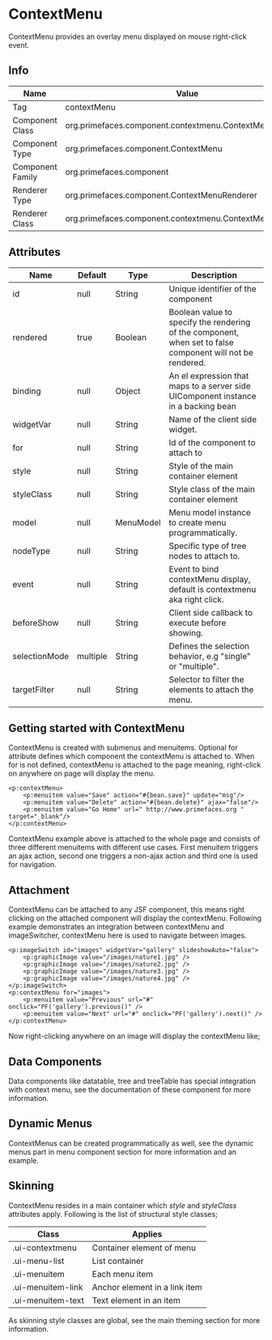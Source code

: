 # ContextMenu

ContextMenu provides an overlay menu displayed on mouse right-click event.

## Info

| Name | Value |
| --- | --- |
| Tag | contextMenu
| Component Class | org.primefaces.component.contextmenu.ContextMenu
| Component Type | org.primefaces.component.ContextMenu
| Component Family | org.primefaces.component |
| Renderer Type | org.primefaces.component.ContextMenuRenderer
| Renderer Class | org.primefaces.component.contextmenu.ContextMenuRenderer

## Attributes

| Name | Default | Type | Description | 
| --- | --- | --- | --- |
| id | null | String | Unique identifier of the component
| rendered | true | Boolean | Boolean value to specify the rendering of the component, when set to false component will not be rendered.
| binding | null | Object | An el expression that maps to a server side UIComponent instance in a backing bean
| widgetVar | null | String | Name of the client side widget.
| for | null | String | Id of the component to attach to
| style | null | String | Style of the main container element
| styleClass | null | String | Style class of the main container element
| model | null | MenuModel | Menu model instance to create menu programmatically.
| nodeType | null | String | Specific type of tree nodes to attach to.
| event | null | String | Event to bind contextMenu display, default is contextmenu aka right click.
| beforeShow | null | String | Client side callback to execute before showing.
| selectionMode | multiple | String | Defines the selection behavior, e.g "single" or "multiple".
| targetFilter | null | String | Selector to filter the elements to attach the menu.

## Getting started with ContextMenu
ContextMenu is created with submenus and menuitems. Optional for attribute defines which
component the contextMenu is attached to. When for is not defined, contextMenu is attached to the
page meaning, right-click on anywhere on page will display the menu.

```xhtml
<p:contextMenu>
    <p:menuitem value="Save" action="#{bean.save}" update="msg"/>
    <p:menuitem value="Delete" action="#{bean.delete}" ajax="false"/>
    <p:menuitem value="Go Home" url=" http://www.primefaces.org " target="_blank"/>
</p:contextMenu>
```
ContextMenu example above is attached to the whole page and consists of three different
menuitems with different use cases. First menuitem triggers an ajax action, second one triggers a
non-ajax action and third one is used for navigation.

## Attachment
ContextMenu can be attached to any JSF component, this means right clicking on the attached
component will display the contextMenu. Following example demonstrates an integration between
contextMenu and imageSwitcher, contextMenu here is used to navigate between images.

```xhtml
<p:imageSwitch id="images" widgetVar="gallery" slideshowAuto="false">
    <p:graphicImage value="/images/nature1.jpg" />
    <p:graphicImage value="/images/nature2.jpg" />
    <p:graphicImage value="/images/nature3.jpg" />
    <p:graphicImage value="/images/nature4.jpg" />
</p:imageSwitch>
<p:contextMenu for="images">
    <p:menuitem value="Previous" url="#" onclick="PF('gallery').previous()" />
    <p:menuitem value="Next" url="#" onclick="PF('gallery').next()" />
</p:contextMenu>
```
Now right-clicking anywhere on an image will display the contextMenu like;


## Data Components
Data components like datatable, tree and treeTable has special integration with context menu, see
the documentation of these component for more information.

## Dynamic Menus
ContextMenus can be created programmatically as well, see the dynamic menus part in menu
component section for more information and an example.

## Skinning
ContextMenu resides in a main container which _style_ and _styleClass_ attributes apply. Following is
the list of structural style classes;

| Class | Applies | 
| --- | --- | 
| .ui-contextmenu | Container element of menu
| .ui-menu-list | List container
| .ui-menuitem | Each menu item
| .ui-menuitem-link | Anchor element in a link item
| .ui-menuitem-text | Text element in an item

As skinning style classes are global, see the main theming section for more information.

